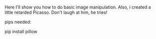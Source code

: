 Here I'll show you how to do basic image manipulation.
Also, i created a little retarded Picasso. Don't laugh at him, he tries!

pips needed:

pip install pillow